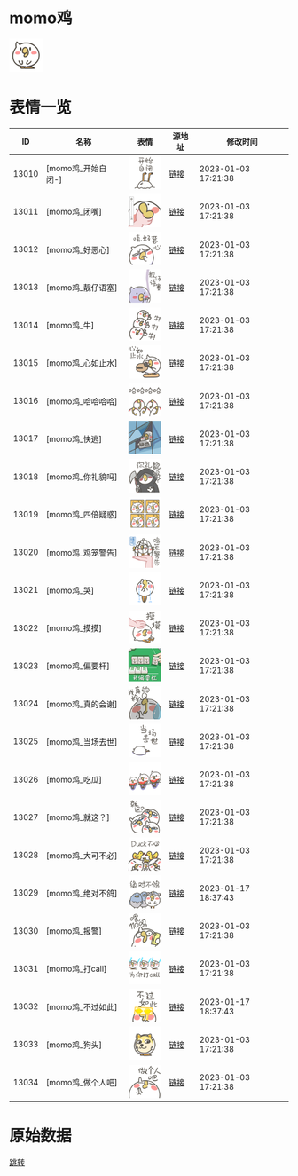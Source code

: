# momo鸡

<img src="./cover.png" height="60" alt="cover" />

# 表情一览

|ID|名称|表情|源地址|修改时间|
|----|----|----|----|----|
|13010|[momo鸡_开始自闭-]|<img src="./pic/013010_%5Bmomo鸡_开始自闭-%5D.png" height="60" alt="开始自闭-"/>|[链接](https://i0.hdslb.com/bfs/garb/item/f48f8f72d22bd9636b747f00fa06d27ae0a3f011.png)|2023-01-03 17:21:38|
|13011|[momo鸡_闭嘴]|<img src="./pic/013011_%5Bmomo鸡_闭嘴%5D.png" height="60" alt="闭嘴"/>|[链接](https://i0.hdslb.com/bfs/garb/item/061ec9a0c984648ed39e6e89525b3a0d39806546.png)|2023-01-03 17:21:38|
|13012|[momo鸡_好恶心]|<img src="./pic/013012_%5Bmomo鸡_好恶心%5D.png" height="60" alt="好恶心"/>|[链接](https://i0.hdslb.com/bfs/garb/item/eed87611a052f3ef6e0675dc69b09d719f7fda1d.png)|2023-01-03 17:21:38|
|13013|[momo鸡_靓仔语塞]|<img src="./pic/013013_%5Bmomo鸡_靓仔语塞%5D.png" height="60" alt="靓仔语塞"/>|[链接](https://i0.hdslb.com/bfs/garb/item/2a43ea664a702e6b94189ab1502e8a3572fbec4d.png)|2023-01-03 17:21:38|
|13014|[momo鸡_牛]|<img src="./pic/013014_%5Bmomo鸡_牛%5D.png" height="60" alt="牛"/>|[链接](https://i0.hdslb.com/bfs/garb/item/186e617df3369b72c10d49dc4ec2217d7abd0bd9.png)|2023-01-03 17:21:38|
|13015|[momo鸡_心如止水]|<img src="./pic/013015_%5Bmomo鸡_心如止水%5D.png" height="60" alt="心如止水"/>|[链接](https://i0.hdslb.com/bfs/garb/item/6a0414d5e4121edf515deac813ca07ac8f0e1396.png)|2023-01-03 17:21:38|
|13016|[momo鸡_哈哈哈哈]|<img src="./pic/013016_%5Bmomo鸡_哈哈哈哈%5D.png" height="60" alt="哈哈哈哈"/>|[链接](https://i0.hdslb.com/bfs/garb/item/50a1026daa25af3e9c21e3b5625ee3004c9ae27b.png)|2023-01-03 17:21:38|
|13017|[momo鸡_快逃]|<img src="./pic/013017_%5Bmomo鸡_快逃%5D.png" height="60" alt="快逃"/>|[链接](https://i0.hdslb.com/bfs/garb/item/0907a8fd7f4f2bee2b55529318c91fd23422236b.png)|2023-01-03 17:21:38|
|13018|[momo鸡_你礼貌吗]|<img src="./pic/013018_%5Bmomo鸡_你礼貌吗%5D.png" height="60" alt="你礼貌吗"/>|[链接](https://i0.hdslb.com/bfs/garb/item/7e3606c11c4dc6b8da35edb41462fa35d94580b3.png)|2023-01-03 17:21:38|
|13019|[momo鸡_四倍疑惑]|<img src="./pic/013019_%5Bmomo鸡_四倍疑惑%5D.png" height="60" alt="四倍疑惑"/>|[链接](https://i0.hdslb.com/bfs/garb/item/fd67f4dd54a01eb502558709f513fb8f7becf4aa.png)|2023-01-03 17:21:38|
|13020|[momo鸡_鸡笼警告]|<img src="./pic/013020_%5Bmomo鸡_鸡笼警告%5D.png" height="60" alt="鸡笼警告"/>|[链接](https://i0.hdslb.com/bfs/garb/item/9eddcbc6ffb01cd080a97ddc810e8aad656f189a.png)|2023-01-03 17:21:38|
|13021|[momo鸡_哭]|<img src="./pic/013021_%5Bmomo鸡_哭%5D.png" height="60" alt="哭"/>|[链接](https://i0.hdslb.com/bfs/garb/item/f52deeca77ed9322b7146c7d5f8041fd2c762544.png)|2023-01-03 17:21:38|
|13022|[momo鸡_摸摸]|<img src="./pic/013022_%5Bmomo鸡_摸摸%5D.png" height="60" alt="摸摸"/>|[链接](https://i0.hdslb.com/bfs/garb/item/d1494411390c5f03d54a58f3fa1d044e5251cda1.png)|2023-01-03 17:21:38|
|13023|[momo鸡_偏要杆]|<img src="./pic/013023_%5Bmomo鸡_偏要杆%5D.png" height="60" alt="偏要杆"/>|[链接](https://i0.hdslb.com/bfs/garb/item/ee5d2d136506a15910905ce9732e72872074b595.png)|2023-01-03 17:21:38|
|13024|[momo鸡_真的会谢]|<img src="./pic/013024_%5Bmomo鸡_真的会谢%5D.png" height="60" alt="真的会谢"/>|[链接](https://i0.hdslb.com/bfs/garb/item/69eeed1927a182224afb46db86a0f1c6501fe2d9.png)|2023-01-03 17:21:38|
|13025|[momo鸡_当场去世]|<img src="./pic/013025_%5Bmomo鸡_当场去世%5D.png" height="60" alt="当场去世"/>|[链接](https://i0.hdslb.com/bfs/garb/item/20267813d4b5627a034bf52ca9326c0960859b6f.png)|2023-01-03 17:21:38|
|13026|[momo鸡_吃瓜]|<img src="./pic/013026_%5Bmomo鸡_吃瓜%5D.png" height="60" alt="吃瓜"/>|[链接](https://i0.hdslb.com/bfs/garb/item/e04263d8c93a122cea9ad50e428762cfdd118603.png)|2023-01-03 17:21:38|
|13027|[momo鸡_就这？]|<img src="./pic/013027_%5Bmomo鸡_就这？%5D.png" height="60" alt="就这？"/>|[链接](https://i0.hdslb.com/bfs/garb/item/64c8c59354ba655b2f39f99fef9783ff1234f57d.png)|2023-01-03 17:21:38|
|13028|[momo鸡_大可不必]|<img src="./pic/013028_%5Bmomo鸡_大可不必%5D.png" height="60" alt="大可不必"/>|[链接](https://i0.hdslb.com/bfs/garb/item/97fa8982a5359dd99609c7a71cb6bf5f96259473.png)|2023-01-03 17:21:38|
|13029|[momo鸡_绝对不鸽]|<img src="./pic/013029_%5Bmomo鸡_绝对不鸽%5D.png" height="60" alt="绝对不鸽"/>|[链接](https://i0.hdslb.com/bfs/garb/item/3b460ada82afb6efdaec3b2c7a550b27c19f966f.png)|2023-01-17 18:37:43|
|13030|[momo鸡_报警]|<img src="./pic/013030_%5Bmomo鸡_报警%5D.png" height="60" alt="报警"/>|[链接](https://i0.hdslb.com/bfs/garb/item/53378e6e408abc40f385b55e9efd3e87052fe57d.png)|2023-01-03 17:21:38|
|13031|[momo鸡_打call]|<img src="./pic/013031_%5Bmomo鸡_打call%5D.png" height="60" alt="打call"/>|[链接](https://i0.hdslb.com/bfs/garb/item/c8cdb8d9e7ab796080ab02de908d786a5abdb0d8.png)|2023-01-03 17:21:38|
|13032|[momo鸡_不过如此]|<img src="./pic/013032_%5Bmomo鸡_不过如此%5D.png" height="60" alt="不过如此"/>|[链接](https://i0.hdslb.com/bfs/garb/item/07c0b656cb3751751f887ade9e579b7e91c278ec.png)|2023-01-17 18:37:43|
|13033|[momo鸡_狗头]|<img src="./pic/013033_%5Bmomo鸡_狗头%5D.png" height="60" alt="狗头"/>|[链接](https://i0.hdslb.com/bfs/garb/item/b0790a5e7b7386830abf10b9a23175b410f008f2.png)|2023-01-03 17:21:38|
|13034|[momo鸡_做个人吧]|<img src="./pic/013034_%5Bmomo鸡_做个人吧%5D.png" height="60" alt="做个人吧"/>|[链接](https://i0.hdslb.com/bfs/garb/item/7448fa9ad082f047f718db875cb7f3228e8d88e4.png)|2023-01-03 17:21:38|

# 原始数据

[跳转](./raw.json)

